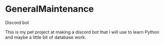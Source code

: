 # GeneralMaintenance
Discord bot

This is my pet project at making a discord bot that I will use to learn Python and maybe a little bit of database work. 
